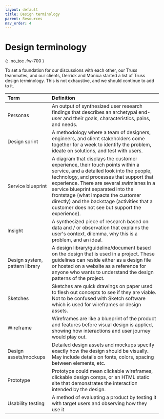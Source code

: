 ```yaml
---
layout: default
title: Design terminology
parent: Resources
nav_order: 4
---
```


# Design terminology
{: .no_toc .fw-700 }

To set a foundation for our discussions with each other, our Truss teammates, and our clients, Derrick and Monica started a list of Truss design terminology. This is not exhaustive, and we should continue to add to it.

| Term        | Definition         |
|:------------|:-------------------|
| Personas    | An output of synthesized user research findings that describes an archetypal end-user and their goals, characteristics, pains, and needs.|
| Design sprint| A methodology where a team of designers, engineers, and client stakeholders come together for a week to identify the problem, ideate on solutions, and test with users.|
|Service blueprint| A diagram that displays the customer experience, their touch points within a service, and a detailed look into the people, technology, and processes that support that experience. There are several swimlanes in a service blueprint separated into the frontstage (what impacts the customer directly) and the backstage (activities that a customer does not see but support the experience).|
| Insight|A synthesized piece of research based on data and / or observation that explains the user's context, dilemma, why this is a problem, and an ideal.|
| Design system, pattern library| A design library/guideline/document based on the design that is used in a project. These guidelines can reside either as a design file or hosted on a website as a reference for anyone who wants to understand the design patterns of the project.|
| Sketches|Sketches are quick drawings on paper used to flesh out concepts to see if they are viable. Not to be confused with Sketch software which is used for wireframes or design assets.|
| Wireframe| Wireframes are like a blueprint of the product and features before visual design is applied, showing how interactions and user journey would play out.|
| Design assets/mockups|Detailed design assets and mockups specify exactly how the design should be visually. May include details on fonts, colors, spacing between elements, etc.|
| Prototype| Prototype could mean clickable wireframes, clickable design comps, or an HTML static site that demonstrates the interaction intended by the design.|
| Usability testing|A method of evaluating a product by testing it with target users and observing how they use it|

